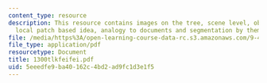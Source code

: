 ```yaml
---
content_type: resource
description: This resource contains images on the tree, scene level, object level,
  local patch based idea, analogy to documents and segmentation by themes.
file: /media/https%3A/open-learning-course-data-rc.s3.amazonaws.com/9-459-scene-understanding-symposium-spring-2006/5eeedfe9ba40162c4bd2ad9fc1d3e1f5_1300tlkfeifei.pdf
file_type: application/pdf
resourcetype: Document
title: 1300tlkfeifei.pdf
uid: 5eeedfe9-ba40-162c-4bd2-ad9fc1d3e1f5
---
```


